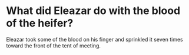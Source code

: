 # What did Eleazar do with the blood of the heifer?

Eleazar took some of the blood on his finger and sprinkled it seven times toward the front of the tent of meeting.
